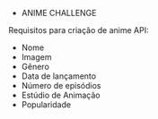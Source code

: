  - ANIME CHALLENGE

 Requisitos para criação de anime API:

 - Nome
 - Imagem
 - Gênero
 - Data de lançamento
 - Número de episódios
 - Estúdio de Animação
 - Popularidade